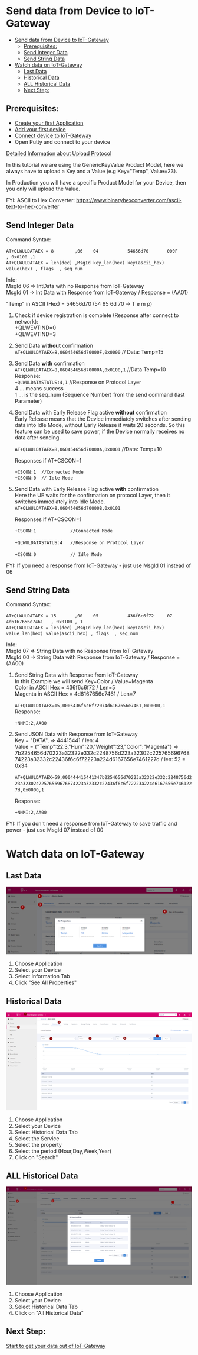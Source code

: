# Send data from Device to IoT-Gateway
- [Send data from Device to IoT-Gateway](#send-data-from-device-to-iot-gateway)
  - [Prerequisites:](#prerequisites)
  - [Send Integer Data](#send-integer-data)
  - [Send String Data](#send-string-data)
- [Watch data on IoT-Gateway](#watch-data-on-iot-gateway)
  - [Last Data](#last-data)
  - [Historical Data](#historical-data)
  - [ALL Historical Data](#all-historical-data)
  - [Next Step:](#next-step)

## Prerequisites:  
* [Create your first Application](../01&#32;Create&#32;first&#32;Application.md)
* [Add your first device](../02&#32;Add&#32;first&#32;Device.md)
* [Connect device to IoT-Gateway](03_Connect_device_to_IoT-Gateway.md)
* Open Putty and connect to your device

[Detailed Information about Upload Protocol](GenericKeyValue_LWM2M.md)

In this tutorial we are using the GenericKeyValue Product Model, here we always have to upload a Key and a Value (e.g Key="Temp", Value=23).

In Production you will have a specific Product Model for your Device, then you only will upload the Value. 

FYI: ASCII to Hex Converter: https://www.binaryhexconverter.com/ascii-text-to-hex-converter
 

## Send Integer Data

Command Syntax:
```
AT+QLWULDATAEX = 8        ,06    04           54656d70       000F       , 0x0100 ,1  
AT+QLWULDATAEX = len(dec) ,MsgId key_len(hex) key(ascii_hex) value(hex) , flags  , seq_num
```
Info:  
MsgId 06 => IntData with no Response from IoT-Gateway  
MsgId 01 => Int Data with Response from IoT-Gateway / Response = (AA01)

"Temp" in ASCII (Hex) = 54656d70  (54 65 6d 70 => T e m p)    

1. Check if device registration is complete (Response after connect to network):  
     +QLWEVTIND=0  
     +QLWEVTIND=3  
2. Send Data **without** confirmation  
    `AT+QLWULDATAEX=8,060454656d70000F,0x0000`     // Data: Temp=15
3. Send Data **with** confirmation  
    `AT+QLWULDATAEX=8,060454656d70000A,0x0100,1`   //Data Temp=10  
    Response:  
    `+QLWULDATASTATUS:4,1`  //Response on Protocol Layer  
    4 ... means success  
    1 ... is the seq_num (Sequence Number) from the send command (last Parameter)

4. Send Data with Early Release Flag active **without** confirmation  
   Early Release means that the Device immediately switches after sending data into Idle Mode, without Early Release it waits 20 seconds. 
   So this feature can be used to save power, if the Device normally receives no data after sending.

   `AT+QLWULDATAEX=8,060454656d70000A,0x0001`      //Data: Temp=10  
    
   Responses if AT+CSCON=1
   ```
   +CSCON:1  //Connected Mode
   +CSCON:0  // Idle Mode
   ```

5. Send Data with Early Release Flag active **with** confirmation  
   Here the UE waits for the confirmation on protocol Layer, then it
   switches immediately into Idle Mode. 
   `AT+QLWULDATAEX=8,060454656d70000B,0x0101`
    
   Responses if AT+CSCON=1
   ```
   +CSCON:1             //Connected Mode

   +QLWULDATASTATUS:4   //Response on Protocol Layer
   
   +CSCON:0             // Idle Mode
   ``` 

FYI: If you need a response from IoT-Gateway - just use MsgId 01 instead of 06

## Send String Data

Command Syntax:
```
AT+QLWULDATAEX = 15       ,00    05           436f6c6f72     07             4d6167656e7461   , 0x0100 , 1
AT+QLWULDATAEX = len(dec) ,MsgId key_len(hex) key(ascii_hex) value_len(hex) value(ascii_hex) , flags  , seq_num
```
Info:  
MsgId 07 => String Data with no Response from IoT-Gateway  
MsgId 00 => String Data with Response from IoT-Gateway / Response = (AA00)

1. Send String Data with Response from IoT-Gateway  
   In this Example we will send Key=Color / Value=Magenta     
   Color in ASCII Hex = 436f6c6f72  / Len=5  
   Magenta in ASCII Hex = 4d6167656e7461 / Len=7  
   
   `AT+QLWULDATAEX=15,0005436f6c6f72074d6167656e7461,0x0000,1`  
   Response:
   ```
   +NNMI:2,AA00 
   ```



2. Send JSON Data with Response from IoT-Gateway  
   Key = "DATA",  => 44415441 / len: 4  
   Value = {"Temp":22.3,"Hum":20,"Weight":23,"Color":"Magenta"} =>  
   7b2254656d70223a32322e332c2248756d223a32302c22576569676874223a32332c22436f6c6f72223a224d6167656e7461227d  / len: 52 = 0x34

   `AT+QLWULDATAEX=59,000444415441347b2254656d70223a32322e332c2248756d223a32302c22576569676874223a32332c22436f6c6f72223a224d6167656e7461227d,0x0000,1`  

    Response:  
   ```
   +NNMI:2,AA00 
   ```

FYI: If you don't need a response from IoT-Gateway to save traffic and power - just use MsgId 07 instead of 00

# Watch data on IoT-Gateway

## Last Data
![Latest Data](../images/Device_Data.png)
1. Choose Application
2. Select your Device
3. Select Information Tab
4. Click "See All Properties"

## Historical Data
![Historical Data](../images/Historical_Data_Step.png)
1. Choose Application
2. Select your Device
3. Select Historical Data Tab
4. Select the Service 
5. Select the property
6. Select the period (Hour,Day,Week,Year)
7. Click on "Search"

## ALL Historical Data
![Historical Data](../images/Device_All_Historical_Data.png)
1. Choose Application
2. Select your Device
3. Select Historical Data Tab
4. Click on "All Historical Data"

## Next Step:
[Start to get your data out of IoT-Gateway](../Application&#32;Enablement/05_Install_and_setup_Postman.md)

